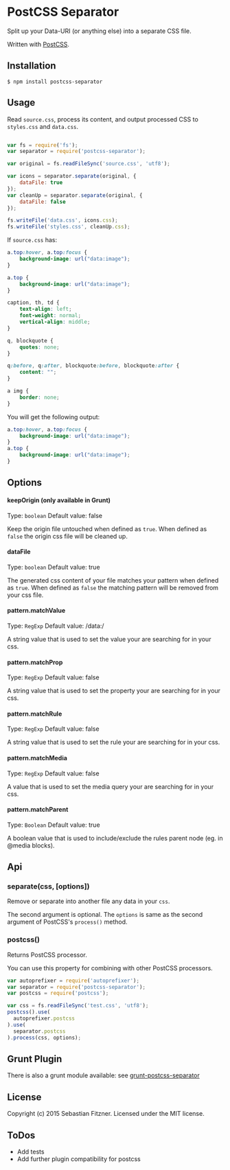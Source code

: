 PostCSS Separator
============

Split up your Data-URI (or anything else) into a separate CSS file.

Written with [PostCSS](https://github.com/postcss).


## Installation

`$ npm install postcss-separator`

## Usage

Read `source.css`, process its content, and output processed CSS to `styles.css` and `data.css`.

``` js

var fs = require('fs');
var separator = require('postcss-separator');

var original = fs.readFileSync('source.css', 'utf8');

var icons = separator.separate(original, {
	dataFile: true
});
var cleanUp = separator.separate(original, {
	dataFile: false
});

fs.writeFile('data.css', icons.css);
fs.writeFile('styles.css', cleanUp.css);

```

If `source.css` has:

```css
a.top:hover, a.top:focus {
	background-image: url("data:image");
}

a.top {
	background-image: url("data:image");
}

caption, th, td {
	text-align: left;
	font-weight: normal;
	vertical-align: middle;
}

q, blockquote {
	quotes: none;
}

q:before, q:after, blockquote:before, blockquote:after {
	content: "";
}

a img {
	border: none;
}
```

You will get the following output:

```css
a.top:hover, a.top:focus {
	background-image: url("data:image");
}
a.top {
	background-image: url("data:image");
}
```

## Options

#### keepOrigin (only available in Grunt)
Type: `boolean`
Default value: false

Keep the origin file untouched when defined as `true`. When defined as `false` the origin css file will be cleaned up.

#### dataFile
Type: `boolean`
Default value: true

The generated css content of your file matches your pattern when defined as `true`. When defined as `false` the matching pattern will be removed from your css file. 

#### pattern.matchValue
Type: `RegExp`
Default value: /data:/

A string value that is used to set the value your are searching for in your css.

#### pattern.matchProp
Type: `RegExp`
Default value: false

A string value that is used to set the property your are searching for in your css.

#### pattern.matchRule
Type: `RegExp`
Default value: false

A string value that is used to set the rule your are searching for in your css.

#### pattern.matchMedia
Type: `RegExp`
Default value: false

A value that is used to set the media query your are searching for in your css.

#### pattern.matchParent
Type: `Boolean`
Default value: true

A boolean value that is used to include/exclude the rules parent node (eg. in @media blocks).


## Api

### separate(css, [options])

Remove or separate into another file any data in your `css`.

The second argument is optional. The `options` is same as the second argument of
PostCSS's `process()` method. 

### postcss()

Returns PostCSS processor.

You can use this property for combining with other PostCSS processors.

```javascript
var autoprefixer = require('autoprefixer');
var separator = require('postcss-separator');
var postcss = require('postcss');

var css = fs.readFileSync('test.css', 'utf8');
postcss().use(
  autoprefixer.postcss
).use(
  separator.postcss
).process(css, options);
```

## Grunt Plugin

There is also a grunt module available: see [grunt-postcss-separator](https://github.com/Sebastian-Fitzner/grunt-postcss-separator)

## License
Copyright (c) 2015 Sebastian Fitzner. Licensed under the MIT license.

## ToDos

- Add tests
- Add further plugin compatibility for postcss
